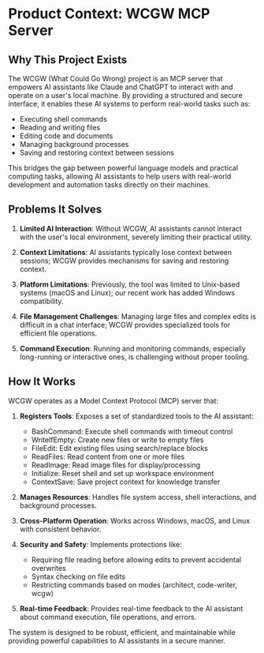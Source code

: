 # Product Context: WCGW MCP Server

## Why This Project Exists

The WCGW (What Could Go Wrong) project is an MCP server that empowers AI assistants like Claude and ChatGPT to interact with and operate on a user's local machine. By providing a structured and secure interface, it enables these AI systems to perform real-world tasks such as:

- Executing shell commands
- Reading and writing files
- Editing code and documents
- Managing background processes
- Saving and restoring context between sessions

This bridges the gap between powerful language models and practical computing tasks, allowing AI assistants to help users with real-world development and automation tasks directly on their machines.

## Problems It Solves

1. **Limited AI Interaction**: Without WCGW, AI assistants cannot interact with the user's local environment, severely limiting their practical utility.

2. **Context Limitations**: AI assistants typically lose context between sessions; WCGW provides mechanisms for saving and restoring context.

3. **Platform Limitations**: Previously, the tool was limited to Unix-based systems (macOS and Linux); our recent work has added Windows compatibility.

4. **File Management Challenges**: Managing large files and complex edits is difficult in a chat interface; WCGW provides specialized tools for efficient file operations.

5. **Command Execution**: Running and monitoring commands, especially long-running or interactive ones, is challenging without proper tooling.

## How It Works

WCGW operates as a Model Context Protocol (MCP) server that:

1. **Registers Tools**: Exposes a set of standardized tools to the AI assistant:
   - BashCommand: Execute shell commands with timeout control
   - WriteIfEmpty: Create new files or write to empty files
   - FileEdit: Edit existing files using search/replace blocks
   - ReadFiles: Read content from one or more files
   - ReadImage: Read image files for display/processing
   - Initialize: Reset shell and set up workspace environment
   - ContextSave: Save project context for knowledge transfer

2. **Manages Resources**: Handles file system access, shell interactions, and background processes.

3. **Cross-Platform Operation**: Works across Windows, macOS, and Linux with consistent behavior.

4. **Security and Safety**: Implements protections like:
   - Requiring file reading before allowing edits to prevent accidental overwrites
   - Syntax checking on file edits
   - Restricting commands based on modes (architect, code-writer, wcgw)

5. **Real-time Feedback**: Provides real-time feedback to the AI assistant about command execution, file operations, and errors.

The system is designed to be robust, efficient, and maintainable while providing powerful capabilities to AI assistants in a secure manner.